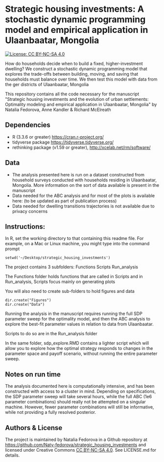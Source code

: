 # Strategic housing investments: A stochastic dynamic programming model and empirical application in Ulaanbaatar, Mongolia

[![License: CC BY-NC-SA 4.0](https://licensebuttons.net/l/by-nc-sa/4.0/80x15.png)](https://creativecommons.org/licenses/by-nc-sa/4.0/)

How do households decide when to build a fixed, higher-investment dwelling? We construct a stochastic dynamic programming model that explores the trade-offs between building, moving, and saving that households must balance over time. We then test this model with data from the ger districts of Ulaanbaatar, Mongolia

This repository contains all the code necessary for the manuscript "Strategic housing investments and the evolution of urban settlements: Optimality modeling and empirical application in Ulaanbaatar, Mongolia" by Natalia Fedorova, Anne Kandler & Richard McElreath



## Dependencies

- R (3.3.6 or greater) https://cran.r-project.org/
- tidyverse package https://tidyverse.tidyverse.org/
- rethinking package (v1.59 or greater), http://xcelab.net/rm/software/

## Data
- The analysis presented here is run on a dataset constructed from household surveys conducted with households residing in Ulaanbaatar, Mongolia. More information on the sort of data available is present in the manuscript
- Data needed for the ABC analysis and for most of the plots is available here: (to be updated as part of publication process)
- Data needed for dwelling transitions trajectories is not available due to privacy concerns


## Instructions:


In R, set the working directory to that containing this readme file. For example, on a Mac or Linux machine, you might type into the command prompt

```
setwd('~/Desktop/strategic_housing_investments')
```

The project contains 3 subfolders:
Functions
Scripts
Run_analysis

The Functions folder holds functions that are called in Scripts and in Run_analysis, Scripts focus mainly on generating plots 

You will also need to create sub-folders to hold figures and data

```
dir.create("Figures")
dir.create("Data")
```

Running the analysis in the manuscript requires running the full SDP parameter sweep for the optimality model, and then the ABC analysis to explore the best-fit parameter values in relation to data from Ulaanbaatar.

Scripts to do so are in the Run_analysis folder 

In the same folder, sdp_explore.RMD contains a lighter script which will allow you to explore how the optimal strategy responds to changes in the parameter space and payoff scenario, without running the entire parameter sweep.

## Notes on run time

The analysis documented here is computationally intensive, and has been constructed with access to a cluster in mind. Depending on specifications, the SDP parameter sweep will take several hours, while the full ABC (1e6 parameter combinations) should really not be attempted on a singular machine. However, fewer parameter combinations will still be informative, while not providing a fully resolved posterior. 


## Authors & License
The project is maintained by Natalia Fedorova in a Github repository at https://github.com/Naty-fedorova/strategic_housing_investments and licensed under Creative Commons [CC BY-NC-SA 4.0](https://creativecommons.org/licenses/by-nc-sa/4.0/). See LICENSE.md for details.



